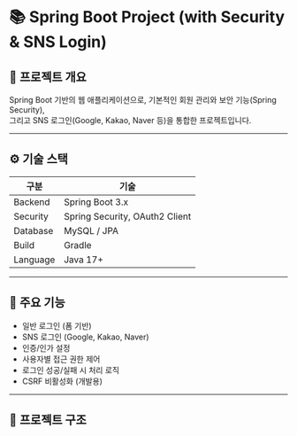 # 📚 Spring Boot Project (with Security & SNS Login)

## 🚀 프로젝트 개요
Spring Boot 기반의 웹 애플리케이션으로,
기본적인 회원 관리와 보안 기능(Spring Security),  
그리고 SNS 로그인(Google, Kakao, Naver 등)을 통합한 프로젝트입니다.

---

## ⚙️ 기술 스택
| 구분 | 기술 |
|------|------|
| Backend | Spring Boot 3.x |
| Security | Spring Security, OAuth2 Client |
| Database | MySQL / JPA |
| Build | Gradle |
| Language | Java 17+ |

---

## 🔐 주요 기능
- 일반 로그인 (폼 기반)
- SNS 로그인 (Google, Kakao, Naver)
- 인증/인가 설정
- 사용자별 접근 권한 제어
- 로그인 성공/실패 시 처리 로직
- CSRF 비활성화 (개발용)

---

## 📁 프로젝트 구조
